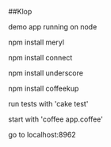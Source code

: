 ##Klop

demo app running on node

npm install meryl

npm install connect

npm install underscore

npm install coffeekup

run tests with 'cake test'

start with 'coffee app.coffee'

go to localhost:8962

